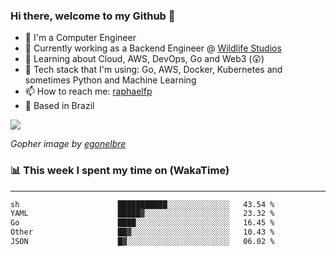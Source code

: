 ### Hi there, welcome to my Github 👋

- 📖 I'm a Computer Engineer
- 🔭 Currently working as a Backend Engineer @ [Wildlife Studios](https://wildlifestudios.com/)
- 🌱 Learning about Cloud, AWS, DevOps, Go and Web3 (😲)
- 🚀 Tech stack that I'm using: Go, AWS, Docker, Kubernetes and sometimes Python and Machine Learning
- 📫 How to reach me: [raphaelfp](https://linkedin.com/in/raphaelfp)
- 🏡 Based in Brazil

![](https://github.com/raphaelfp/gophers/blob/master/.thumb/animation/morning-coffee-3x.gif)

*Gopher image by [egonelbre](https://github.com/egonelbre/)*

### 📊 This week I spent my time on (WakaTime)

---

<!--START_SECTION:waka-->

```txt
sh                      ███████████░░░░░░░░░░░░░░   43.54 %
YAML                    █████▓░░░░░░░░░░░░░░░░░░░   23.32 %
Go                      ████░░░░░░░░░░░░░░░░░░░░░   16.45 %
Other                   ██▓░░░░░░░░░░░░░░░░░░░░░░   10.43 %
JSON                    █▓░░░░░░░░░░░░░░░░░░░░░░░   06.02 %
```

<!--END_SECTION:waka-->
